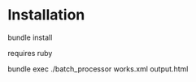
Installation
============

bundle install

requires ruby

bundle exec ./batch_processor works.xml output.html

